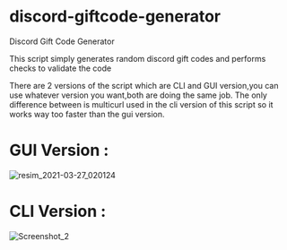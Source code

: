 # discord-giftcode-generator
Discord Gift Code Generator


This script simply generates random discord gift codes and performs checks to validate the code

There are 2 versions of the script which are CLI and GUI version,you can use whatever version you want,both are doing the same job.
The only difference between is multicurl used in the cli version of this script so it works way too faster than the gui version.


<h1>GUI Version : </h1>

![resim_2021-03-27_020124](https://user-images.githubusercontent.com/12500924/112700948-57918c00-8ea0-11eb-9aaf-fb3caa57be66.png)


<h1>CLI Version : </h1>

![Screenshot_2](https://user-images.githubusercontent.com/12500924/112701291-44cb8700-8ea1-11eb-81ca-0ae13449a297.png)

